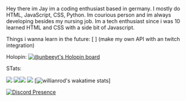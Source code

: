 Hey there im Jay im a coding enthusiast based in germany. I mostly do HTML, JavaScript, CSS, Python. Im courious person and im always developing besides my nursing job. Im a tech enthusiast since i was 10 learned HTML and CSS with a side bit of Javascript. 



Things i wanna learn in the future:
[  ] (make my own API with an twitch integration)





Holopin:
[![@unbeeyt's Holopin board](https://holopin.me/unbeeyt)](https://holopin.io/@unbeeyt)




STats:

![](http://github-profile-summary-cards.vercel.app/api/cards/profile-details?username=unbeeyt&theme=darcula)
![](http://github-profile-summary-cards.vercel.app/api/cards/repos-per-language?username=unbeeyt&theme=darcula)![](http://github-profile-summary-cards.vercel.app/api/cards/most-commit-language?username=unbeeyt&theme=darcula)
![](http://github-profile-summary-cards.vercel.app/api/cards/stats?username=unbeeyt&theme=darcula)
[![willianrod's wakatime stats](https://github-readme-stats.vercel.app/api/wakatime?username=unbee_yt)]

[![Discord Presence](https://lanyard.cnrad.dev/api/829013256416919625)](https://discord.com/users/829013256416919625)

